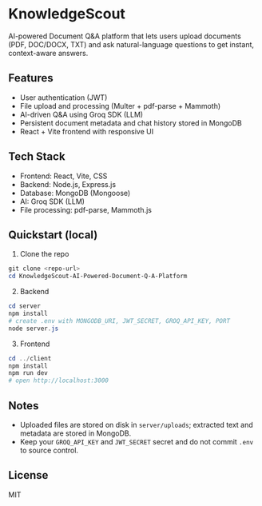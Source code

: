 # KnowledgeScout

AI-powered Document Q&A platform that lets users upload documents (PDF, DOC/DOCX, TXT) and ask natural-language questions to get instant, context-aware answers.

## Features

- User authentication (JWT)
- File upload and processing (Multer + pdf-parse + Mammoth)
- AI-driven Q&A using Groq SDK (LLM)
- Persistent document metadata and chat history stored in MongoDB
- React + Vite frontend with responsive UI

## Tech Stack

- Frontend: React, Vite, CSS
- Backend: Node.js, Express.js
- Database: MongoDB (Mongoose)
- AI: Groq SDK (LLM)
- File processing: pdf-parse, Mammoth.js

## Quickstart (local)

1. Clone the repo

```powershell
git clone <repo-url>
cd KnowledgeScout-AI-Powered-Document-Q-A-Platform
```

2. Backend

```powershell
cd server
npm install
# create .env with MONGODB_URI, JWT_SECRET, GROQ_API_KEY, PORT
node server.js
```

3. Frontend

```powershell
cd ../client
npm install
npm run dev
# open http://localhost:3000
```

## Notes

- Uploaded files are stored on disk in `server/uploads`; extracted text and metadata are stored in MongoDB.
- Keep your `GROQ_API_KEY` and `JWT_SECRET` secret and do not commit `.env` to source control.

## License

MIT
